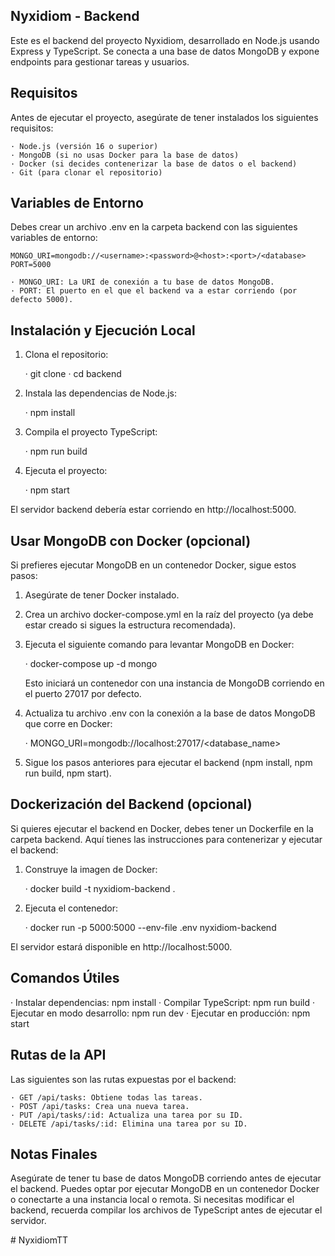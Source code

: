## Nyxidiom - Backend
Este es el backend del proyecto Nyxidiom, desarrollado en Node.js usando Express y TypeScript. Se conecta a una base de datos MongoDB y expone endpoints para gestionar tareas y usuarios.

## Requisitos
Antes de ejecutar el proyecto, asegúrate de tener instalados los siguientes requisitos:

    · Node.js (versión 16 o superior)
    · MongoDB (si no usas Docker para la base de datos)
    · Docker (si decides contenerizar la base de datos o el backend)
    · Git (para clonar el repositorio)

## Variables de Entorno
Debes crear un archivo .env en la carpeta backend con las siguientes variables de entorno:

    MONGO_URI=mongodb://<username>:<password>@<host>:<port>/<database>
    PORT=5000

    · MONGO_URI: La URI de conexión a tu base de datos MongoDB.
    · PORT: El puerto en el que el backend va a estar corriendo (por defecto 5000).


## Instalación y Ejecución Local
1. Clona el repositorio:

    · git clone <url-del-repositorio>
    · cd backend

2. Instala las dependencias de Node.js:

    · npm install

3. Compila el proyecto TypeScript:

    · npm run build

4. Ejecuta el proyecto:

    · npm start

El servidor backend debería estar corriendo en http://localhost:5000.


## Usar MongoDB con Docker (opcional)
Si prefieres ejecutar MongoDB en un contenedor Docker, sigue estos pasos:

1. Asegúrate de tener Docker instalado.

2. Crea un archivo docker-compose.yml en la raíz del proyecto (ya debe estar creado si sigues la estructura recomendada).

3. Ejecuta el siguiente comando para levantar MongoDB en Docker:

    · docker-compose up -d mongo

    Esto iniciará un contenedor con una instancia de MongoDB corriendo en el puerto 27017 por defecto.

4. Actualiza tu archivo .env con la conexión a la base de datos MongoDB que corre en Docker:

    · MONGO_URI=mongodb://localhost:27017/<database_name>

5. Sigue los pasos anteriores para ejecutar el backend (npm install, npm run build, npm start).


## Dockerización del Backend (opcional)
Si quieres ejecutar el backend en Docker, debes tener un Dockerfile en la carpeta backend. Aquí tienes las instrucciones para contenerizar y ejecutar el backend:

1. Construye la imagen de Docker:

    · docker build -t nyxidiom-backend .

2. Ejecuta el contenedor:

    · docker run -p 5000:5000 --env-file .env nyxidiom-backend

El servidor estará disponible en http://localhost:5000.


## Comandos Útiles
· Instalar dependencias: npm install
· Compilar TypeScript: npm run build
· Ejecutar en modo desarrollo: npm run dev
· Ejecutar en producción: npm start

## Rutas de la API
Las siguientes son las rutas expuestas por el backend:

    · GET /api/tasks: Obtiene todas las tareas.
    · POST /api/tasks: Crea una nueva tarea.
    · PUT /api/tasks/:id: Actualiza una tarea por su ID.
    · DELETE /api/tasks/:id: Elimina una tarea por su ID.


## Notas Finales
Asegúrate de tener tu base de datos MongoDB corriendo antes de ejecutar el backend.
Puedes optar por ejecutar MongoDB en un contenedor Docker o conectarte a una instancia local o remota.
Si necesitas modificar el backend, recuerda compilar los archivos de TypeScript antes de ejecutar el servidor.

#   N y x i d i o m T T 
 
 
